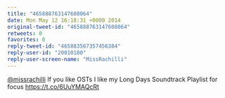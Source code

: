 ```yaml
---
title: "465888763147608064"
date: Mon May 12 16:18:31 +0000 2014
original-tweet-id: "465888763147608064"
retweets: 0
favorites: 0
reply-tweet-id: "465883567357456384"
reply-user-id: "20010180"
reply-user-screen-name: "MissRachilli"
---
```

<a href="https://twitter.com/missrachilli">@missrachilli</a> If you like OSTs I like my Long Days Soundtrack Playlist for focus <a href="https://t.co/6UuYMAQcRt">https://t.co/6UuYMAQcRt</a>
